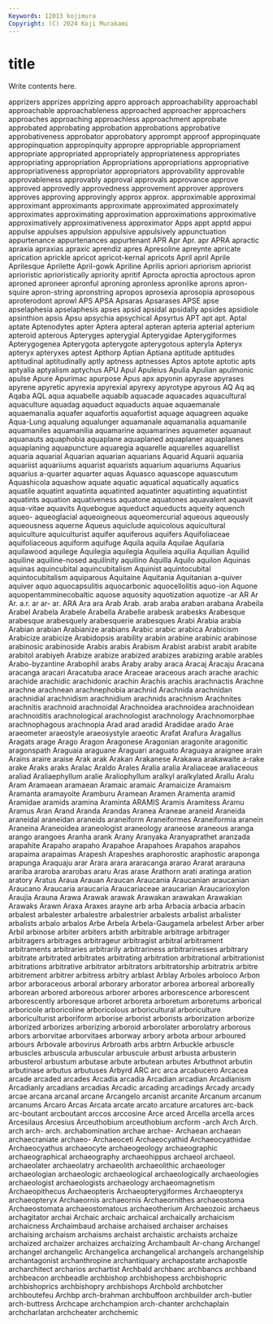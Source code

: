 ```yaml
---
Keywords: 12013 kojimura
Copyright: (C) 2024 Koji Murakami
---
```


# title

Write contents here.



apprizers apprizes apprizing appro approach approachability approachabl approachable approachableness
approached approacher approachers approaches approaching approachless approachment approbate approbated approbating
approbation approbations approbative approbativeness approbator approbatory apprompt approof appropinquate appropinquation
appropinquity appropre appropriable appropriament appropriate appropriated appropriately appropriateness appropriates appropriating
appropriation Appropriations appropriations appropriative appropriativeness appropriator appropriators approvability approvable approvableness
approvably approval approvals approvance approve approved approvedly approvedness approvement approver
approvers approves approving approvingly approx approx. approximable approximal approximant approximants
approximate approximated approximately approximates approximating approximation approximations approximative approximatively approximativeness
approximator Apps appt apptd appui appulse appulses appulsion appulsive appulsively
appunctuation appurtenance appurtenances appurtenant APR Apr Apr. apr APRA apractic
apraxia apraxias apraxic aprendiz apres Apresoline apreynte apricate aprication aprickle
apricot apricot-kernal apricots April april Aprile Aprilesque Aprilette April-gowk Apriline
Aprilis apriori apriorism apriorist aprioristic aprioristically apriority apritif Aprocta aproctia
aproctous apron aproned aproneer apronful aproning apronless apronlike aprons apron-squire
apron-string apronstring apropos aprosexia aprosopia aprosopous aproterodont aprowl APS APSA
Apsaras Apsarases APSE apse apselaphesia apselaphesis apses apsid apsidal apsidally
apsides apsidiole apsinthion apsis Apsu apsychia apsychical Apsyrtus APT apt
apt. Aptal aptate Aptenodytes apter Aptera apteral apteran apteria apterial
apterium apteroid apterous Apteryges apterygial Apterygidae Apterygiformes Apterygogenea Apterygota apterygote
apterygotous apteryla Apteryx apteryx apteryxes aptest Apthorp Aptian Aptiana aptitude
aptitudes aptitudinal aptitudinally aptly aptness aptnesses Aptos aptote aptotic apts
aptyalia aptyalism aptychus APU Apul Apuleius Apulia Apulian apulmonic apulse
Apure Apurimac apurpose Apus apx apyonin apyrase apyrases apyrene apyretic
apyrexia apyrexial apyrexy apyrotype apyrous AQ Aq aq Aqaba AQL
aqua aquabelle aquabib aquacade aquacades aquacultural aquaculture aquadag aquaduct aquaducts
aquae aquaemanale aquaemanalia aquafer aquafortis aquafortist aquage aquagreen aquake Aqua-Lung
aqualung aqualunger aquamanale aquamanalia aquamanile aquamaniles aquamanilia aquamarine aquamarines aquameter
aquanaut aquanauts aquaphobia aquaplane aquaplaned aquaplaner aquaplanes aquaplaning aquapuncture aquaregia
aquarelle aquarelles aquarellist aquaria aquarial Aquarian aquarian aquarians Aquarid Aquarii
aquariia aquariist aquariiums aquarist aquarists aquarium aquariums Aquarius aquarius a-quarter
aquarter aquas Aquasco aquascope aquascutum Aquashicola aquashow aquate aquatic aquatical
aquatically aquatics aquatile aquatint aquatinta aquatinted aquatinter aquatinting aquatintist aquatints
aquation aquativeness aquatone aquatones aquavalent aquavit aqua-vitae aquavits Aquebogue aqueduct
aqueducts aqueity aquench aqueo- aqueoglacial aqueoigneous aqueomercurial aqueous aqueously aqueousness
aquerne Aqueus aquiclude aquicolous aquicultural aquiculture aquiculturist aquifer aquiferous aquifers
Aquifoliaceae aquifoliaceous aquiform aquifuge Aquila aquila Aquilae Aquilaria aquilawood aquilege
Aquilegia aquilegia Aquileia aquilia Aquilian Aquilid aquiline aquiline-nosed aquilinity aquilino
Aquilla Aquilo aquilon Aquinas aquinas aquincubital aquincubitalism Aquinist aquintocubital aquintocubitalism
aquiparous Aquitaine Aquitania Aquitanian a-quiver aquiver aquo aquocapsulitis aquocarbonic aquocellolitis
aquo-ion Aquone aquopentamminecobaltic aquose aquosity aquotization aquotize -ar AR Ar
Ar. a.r. ar ar- ar. ARA Ara ara Arab Arab.
arab araba araban arabana Arabeila Arabel Arabela Arabele Arabella Arabelle
arabesk arabesks Arabesque arabesque arabesquely arabesquerie arabesques Arabi Arabia arabia
Arabian arabian Arabianize arabians Arabic arabic arabica Arabicism Arabicize arabicize
Arabidopsis arability arabin arabine arabinic arabinose arabinosic arabinoside Arabis arabis
Arabism Arabist arabist arabit arabite arabitol arabiyeh Arabize arabize arabized
arabizes arabizing arable arables Arabo-byzantine Arabophil arabs Araby araby araca
Aracaj Aracaju Aracana aracanga aracari Aracatuba arace Araceae araceous arach
arache arachic arachide arachidic arachidonic arachin Arachis arachis arachnactis Arachne
arachne arachnean arachnephobia arachnid Arachnida arachnidan arachnidial arachnidism arachnidium arachnids
arachnism Arachnites arachnitis arachnoid arachnoidal Arachnoidea arachnoidea arachnoidean arachnoiditis arachnological
arachnologist arachnology Arachnomorphae arachnophagous arachnopia Arad arad aradid Aradidae arado
Arae araeometer araeostyle araeosystyle araeotic Arafat Arafura Aragallus Aragats arage
Arago Aragon Aragonese Aragonian aragonite aragonitic aragonspath Araguaia araguane Araguari
araguato Araguaya araignee arain Arains araire araise Arak arak Arakan
Arakanese Arakawa arakawaite a-rake arake Araks araks Aralac Araldo Arales
Aralia aralia Araliaceae araliaceous araliad Araliaephyllum aralie Araliophyllum aralkyl aralkylated
Arallu Aralu Aram Aramaean aramaean Aramaic aramaic Aramaicize Aramaism Aramanta
aramayoite Aramburu Aramean Aramen Aramenta aramid Aramidae aramids aramina Araminta
ARAMIS Aramis Aramitess Aramu Aramus Aran Arand Aranda Arandas Aranea
Araneae araneid Araneida araneidal araneidan araneids araneiform Araneiformes Araneiformia aranein
Araneina Araneoidea araneologist araneology araneose araneous aranga arango arangoes Aranha
arank Arany Aranyaka Aranyaprathet aranzada arapahite Arapaho arapaho Arapahoe Arapahoes
Arapahos arapahos arapaima arapaimas Arapesh Arapeshes araphorostic araphostic araponga arapunga
Araquaju arar Arara arara araracanga ararao Ararat ararauna arariba araroba
ararobas araru Aras arase Arathorn arati aratinga aration aratory Aratus
Araua Arauan Araucan Araucania Araucanian araucanian Araucano Araucaria araucaria Araucariaceae
araucarian Araucarioxylon Araujia Arauna Arawa Arawak arawak Arawakan arawakan Arawakian
Arawaks Arawn Araxa Araxes arayne arb arba Arbacia arbacia arbacin
arbalest arbalester arbalestre arbalestrier arbalests arbalist arbalister arbalists arbalo arbalos
Arbe Arbela Arbela-Gaugamela arbelest Arber arber Arbil arbinose arbiter arbiters
arbith arbitrable arbitrage arbitrager arbitragers arbitrages arbitrageur arbitragist arbitral arbitrament
arbitraments arbitraries arbitrarily arbitrariness arbitrarinesses arbitrary arbitrate arbitrated arbitrates arbitrating
arbitration arbitrational arbitrationist arbitrations arbitrative arbitrator arbitrators arbitratorship arbitratrix arbitre
arbitrement arbitrer arbitress arbitry arblast Arblay Arboles arboloco Arbon arbor
arboraceous arboral arborary arborator arborea arboreal arboreally arborean arbored arboreous
arborer arbores arborescence arborescent arborescently arboresque arboret arboreta arboretum arboretums
arborical arboricole arboricoline arboricolous arboricultural arboriculture arboriculturist arboriform arborise arborist
arborists arborization arborize arborized arborizes arborizing arboroid arborolater arborolatry arborous
arbors arborvitae arborvitaes arborway arbory arbota arbour arboured arbours Arbovale
arbovirus Arbroath arbs arbtrn Arbuckle arbuscle arbuscles arbuscula arbuscular arbuscule
arbust arbusta arbusterin arbusterol arbustum arbutase arbute arbutean arbutes Arbuthnot
arbutin arbutinase arbutus arbutuses Arbyrd ARC arc arca arcabucero Arcacea
arcade arcaded arcades Arcadia arcadia Arcadian arcadian Arcadianism Arcadianly arcadians
arcadias Arcadic arcading arcadings Arcady arcady arcae arcana arcanal arcane
Arcangelo arcanist arcanite Arcanum arcanum arcanums Arcaro Arcas Arcata arcate
arcato arcature arcatures arc-back arc-boutant arcboutant arccos arccosine Arce arced
Arcella arcella arces Arcesilaus Arcesius Arceuthobium arceuthobium arcform -arch Arch
Arch. arch arch- arch. archabomination archae archae- Archaean archaean archaecraniate
archaeo- Archaeoceti Archaeocyathid Archaeocyathidae Archaeocyathus archaeocyte archaeogeology archaeographic archaeographical archaeography
archaeohippus archaeol archaeol. archaeolater archaeolatry archaeolith archaeolithic archaeologer archaeologian archaeologic
archaeological archaeologically archaeologies archaeologist archaeologists archaeology archaeomagnetism Archaeopithecus Archaeopteris Archaeopterygiformes
Archaeopteryx archaeopteryx Archaeornis archaeornis Archaeornithes archaeostoma Archaeostomata archaeostomatous archaeotherium Archaeozoic
archaeus archagitator archai Archaic archaic archaical archaically archaicism archaicness Archaimbaud
archaise archaised archaiser archaises archaising archaism archaisms archaist archaistic archaists
archaize archaized archaizer archaizes archaizing Archambault Ar-chang Archangel archangel archangelic
Archangelica archangelical archangels archangelship archantagonist archanthropine archantiquary archapostate archapostle archarchitect
archarios archartist Archbald archbanc archbancs archband archbeacon archbeadle archbishop archbishopess
archbishopric archbishoprics archbishopry archbishops Archbold archbotcher archboutefeu Archbp arch-brahman archbuffoon
archbuilder arch-butler arch-buttress Archcape archchampion arch-chanter archchaplain archcharlatan archcheater archchemic
